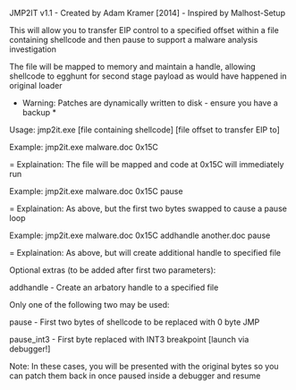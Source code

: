 JMP2IT v1.1 - Created by Adam Kramer [2014] - Inspired by Malhost-Setup

This will allow you to transfer EIP control to a specified offset within a file
containing shellcode and then pause to support a malware analysis investigation

The file will be mapped to memory and maintain a handle, allowing shellcode
to egghunt for second stage payload as would have happened in original loader

* Warning: Patches are dynamically written to disk - ensure you have a backup *

Usage: jmp2it.exe [file containing shellcode] [file offset to transfer EIP to]

Example: jmp2it.exe malware.doc 0x15C

 = Explaination: The file will be mapped and code at 0x15C will immediately run
  
Example: jmp2it.exe malware.doc 0x15C pause

  = Explaination: As above, but the first two bytes swapped to cause a pause loop
  
Example: jmp2it.exe malware.doc 0x15C addhandle another.doc pause

  = Explaination: As above, but will create additional handle to specified file

Optional extras (to be added after first two parameters):

addhandle <path to file> - Create an arbatory handle to a specified file
  
Only one of the following two may be used:

  pause - First two bytes of shellcode to be replaced with 0 byte JMP

  pause_int3 - First byte replaced with INT3 breakpoint [launch via debugger!]
  
Note: In these cases, you will be presented with the original bytes so
      you can patch them back in once paused inside a debugger and resume
